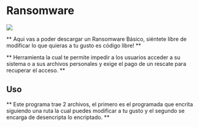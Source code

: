 # Ransomware

![](https://img.shields.io/badge/python-3-blue.svg)

** Aqui vas a poder descargar un Ransomware Básico, siéntete libre de modificar lo que quieras a tu gusto es código libre! **

** Herramienta la cual te permite impedir a los usuarios acceder a su sistema o a sus archivos personales y exige el pago de un rescate para recuperar el acceso. **

## Uso

** Este programa trae 2 archivos, el primero es el programada que encrita siguiendo una ruta la cual puedes modificar a tu gusto y el segundo se encarga de desencripta lo encriptado. **



























